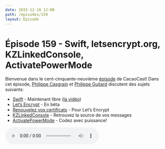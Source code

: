 ```yaml
---
date: 2015-12-18 12:00
path: /episodes/159
layout: Episode
---
```

# Épisode 159 - Swift, letsencrypt.org, KZLinkedConsole, ActivatePowerMode
<p>Bienvenue dans le cent-cinquante-neuvième <a href="https://archive.org/download/cacaocast/cacaocast_159.mp3" title="CacaoCast Episode 159">épisode</a> de CacaoCast! Dans cet épisode, <a href="http://www.twitter.com/philippec" title="Philippe Casgrain sur Twitter">Philippe Casgrain</a> et <a href="http://www.twitter.com/philippeguitard" title="Philippe Guitard sur Twitter">Philippe Guitard</a> discutent des sujets suivants:</p>
<ul><li><a href="https://swift.org" title="Swift">Swift</a> - Maintenant libre (<a href="https://www.youtube.com/watch?v=WETNzj1NpiA" title="la vidéo">la vidéo</a>)</li>
<li><a href="https://letsencrypt.org" title="Let’s Encrypt">Let’s Encrypt</a> - En bêta</li>
<li><a href="https://github.com/diafygi/acme-tiny" title="Renouvelez vos certificats">Renouvelez vos certificats</a> - Pour Let’s Encrypt</li>
<li><a href="https://github.com/krzysztofzablocki/KZLinkedConsole" title="KZLinkedConsole">KZLinkedConsole</a> - Retrouvez la source de vos messages</li>
<li><a href="https://github.com/poboke/ActivatePowerMode/blob/master/README.md" title="ActivatePowerMode">ActivatePowerMode</a> - Codez avec puissance!</li>
</ul>
<p><audio controls><source src="https://archive.org/download/cacaocast/cacaocast_159.mp3" type="audio/mpeg"><source src="https://archive.org/download/cacaocast/cacaocast_159.mp3" type="audio/mp4">Votre navigateur ne supporte pas l'élément audio / Your browser does not support the audio element.</audio></p>
